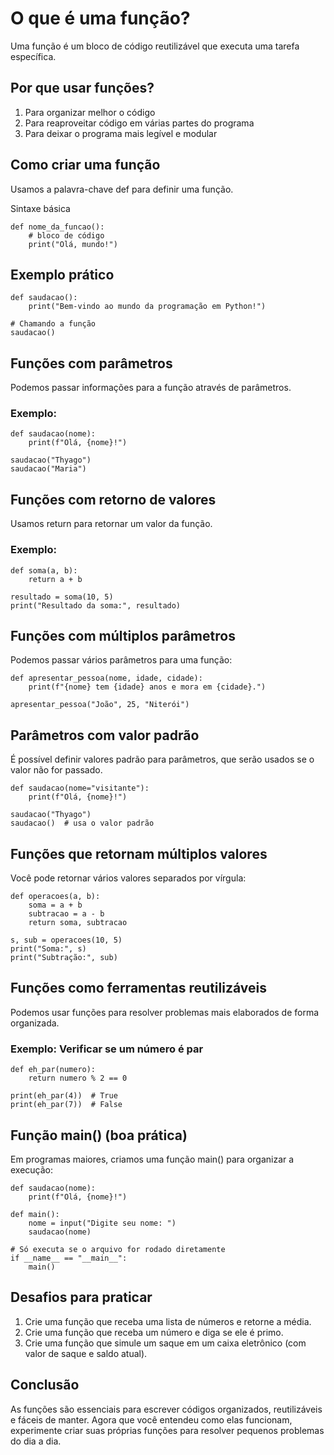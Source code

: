 # O que é uma função?
Uma função é um bloco de código reutilizável que executa uma tarefa específica.

## Por que usar funções?
1. Para organizar melhor o código
2. Para reaproveitar código em várias partes do programa
3. Para deixar o programa mais legível e modular

## Como criar uma função
Usamos a palavra-chave def para definir uma função.

Sintaxe básica
```
def nome_da_funcao():
    # bloco de código
    print("Olá, mundo!")
```

## Exemplo prático

```
def saudacao():
    print("Bem-vindo ao mundo da programação em Python!")

# Chamando a função
saudacao()
```


## Funções com parâmetros
Podemos passar informações para a função através de parâmetros.
### Exemplo:

```
def saudacao(nome):
    print(f"Olá, {nome}!")

saudacao("Thyago")
saudacao("Maria")
```
## Funções com retorno de valores
Usamos return para retornar um valor da função.

### Exemplo:
```
def soma(a, b):
    return a + b

resultado = soma(10, 5)
print("Resultado da soma:", resultado)
```

## Funções com múltiplos parâmetros
Podemos passar vários parâmetros para uma função:

```
def apresentar_pessoa(nome, idade, cidade):
    print(f"{nome} tem {idade} anos e mora em {cidade}.")

apresentar_pessoa("João", 25, "Niterói")
```

## Parâmetros com valor padrão
É possível definir valores padrão para parâmetros, que serão usados se o valor não for passado.

```
def saudacao(nome="visitante"):
    print(f"Olá, {nome}!")

saudacao("Thyago")
saudacao()  # usa o valor padrão
```

## Funções que retornam múltiplos valores
Você pode retornar vários valores separados por vírgula:

```
def operacoes(a, b):
    soma = a + b
    subtracao = a - b
    return soma, subtracao

s, sub = operacoes(10, 5)
print("Soma:", s)
print("Subtração:", sub)
```
## Funções como ferramentas reutilizáveis
Podemos usar funções para resolver problemas mais elaborados de forma organizada.

### Exemplo: Verificar se um número é par
```
def eh_par(numero):
    return numero % 2 == 0

print(eh_par(4))  # True
print(eh_par(7))  # False
```
## Função main() (boa prática)
Em programas maiores, criamos uma função main() para organizar a execução:

```
def saudacao(nome):
    print(f"Olá, {nome}!")

def main():
    nome = input("Digite seu nome: ")
    saudacao(nome)

# Só executa se o arquivo for rodado diretamente
if __name__ == "__main__":
    main()
```

## Desafios para praticar
1. Crie uma função que receba uma lista de números e retorne a média.
2. Crie uma função que receba um número e diga se ele é primo.
3. Crie uma função que simule um saque em um caixa eletrônico (com valor de saque e saldo atual).

## Conclusão
As funções são essenciais para escrever códigos organizados, reutilizáveis e fáceis de manter. Agora que você entendeu como elas funcionam, experimente criar suas próprias funções para resolver pequenos problemas do dia a dia.